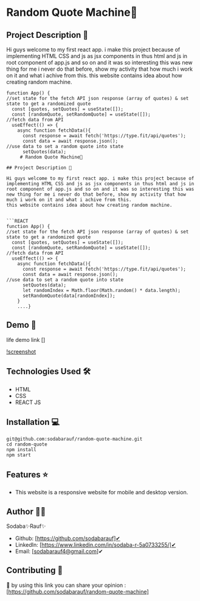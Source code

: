 # Random Quote Machine🚀

## Project Description 📝

Hi guys welcome to my first react app. i make this project because of implementing HTML CSS and js as jsx components in thus html and js in root component of app.js and so on and it was so interesting this was new thing for me i never do that before, show my activity that how much i work on it and what i achive from this.
this website contains idea about how creating random machine.


```REACT
function App() {
//set state for the fetch API json response (array of quotes) & set state to get a randomized quote
  const [quotes, setQuotes] = useState([]);
  const [randomQuote, setRandomQuote] = useState([]);
//fetch data from API
  useEffect(() => {
    async function fetchData(){
      const response = await fetch('https://type.fit/api/quotes');
      const data = await response.json();
//use data to set a random quote into state
      setQuotes(data);
     # Random Quote Machine🚀

## Project Description 📝

Hi guys welcome to my first react app. i make this project because of implementing HTML CSS and js as jsx components in thus html and js in root component of app.js and so on and it was so interesting this was new thing for me i never do that before, show my activity that how much i work on it and what i achive from this.
this website contains idea about how creating random machine.


```REACT
function App() {
//set state for the fetch API json response (array of quotes) & set state to get a randomized quote
  const [quotes, setQuotes] = useState([]);
  const [randomQuote, setRandomQuote] = useState([]);
//fetch data from API
  useEffect(() => {
    async function fetchData(){
      const response = await fetch('https://type.fit/api/quotes');
      const data = await response.json();
//use data to set a random quote into state
      setQuotes(data);
      let randomIndex = Math.floor(Math.random() * data.length);
      setRandomQuote(data[randomIndex]);
    }
    ....}
```

## Demo 📸
life demo link []

[!screenshot](./assets/capture_240819_234359.png)

## Technologies Used 🛠️
- HTML
- CSS
- REACT JS

## Installation 💻

```clone
git@github.com:sodabarauf/random-quote-machine.git
cd random-quote
npm install
npm start
```
## Features ⭐
- This website is a responsive website for mobile and desktop version. 

## Author 👩‍💼
Sodaba✨Rauf✨
- Github: [https://github.com/sodabarauf]✔
- LinkedIn: [https://www.linkedin.com/in/sodaba-r-5a0733255/]✔
- Email: [sodabarauf4@gmail.com]✔

## Contributing 🤝
🎇 by using this link you can share your opinion : [https://github.com/sodabarauf/random-quote-machine]
